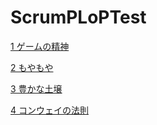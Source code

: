 # ScrumPLoPTest

[1 ゲームの精神](ch01_01_1_The_Spirit_of_the_Game.md)

[2 もやもや](ch02_02_2_The_Mist.md)

[3 豊かな土壌](ch02_03_3_Fertile_Soil.md)

[4 コンウェイの法則](ch02_04_4_Conway_s_Law.md)

